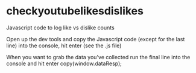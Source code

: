 # checkyoutubelikesdislikes
Javascript code to log like vs dislike counts

Open up the dev tools and copy the Javascript code (except for the last line) into the console, hit enter
(see the .js file)

When you want to grab the data you've collected run the final line into the console and hit enter
copy(window.dataResp);
